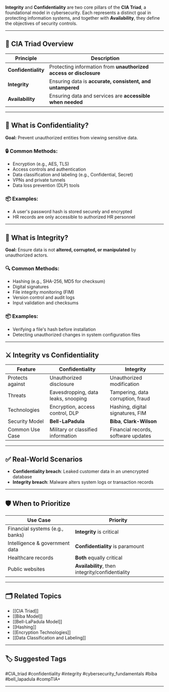 **Integrity** and **Confidentiality** are two core pillars of the **CIA Triad**, a foundational model in cybersecurity. Each represents a distinct goal in protecting information systems, and together with **Availability**, they define the objectives of security controls.

---

## 🧱 CIA Triad Overview

| Principle       | Description |
|------------------|-------------|
| **Confidentiality** | Protecting information from **unauthorized access or disclosure** |
| **Integrity**        | Ensuring data is **accurate, consistent, and untampered** |
| **Availability**     | Ensuring data and services are **accessible when needed** |

---

## 🔐 What is Confidentiality?

**Goal:** Prevent unauthorized entities from viewing sensitive data.

### 🔒 Common Methods:
- Encryption (e.g., AES, TLS)
- Access controls and authentication
- Data classification and labeling (e.g., Confidential, Secret)
- VPNs and private tunnels
- Data loss prevention (DLP) tools

### 📦 Examples:
- A user's password hash is stored securely and encrypted
- HR records are only accessible to authorized HR personnel

---

## 🧬 What is Integrity?

**Goal:** Ensure data is not **altered, corrupted, or manipulated** by unauthorized actors.

### 🔍 Common Methods:
- Hashing (e.g., SHA-256, MD5 for checksum)
- Digital signatures
- File integrity monitoring (FIM)
- Version control and audit logs
- Input validation and checksums

### 📦 Examples:
- Verifying a file's hash before installation
- Detecting unauthorized changes in system configuration files

---

## ⚔️ Integrity vs Confidentiality

| Feature            | Confidentiality                      | Integrity                          |
|--------------------|---------------------------------------|------------------------------------|
| Protects against   | Unauthorized disclosure               | Unauthorized modification          |
| Threats            | Eavesdropping, data leaks, snooping   | Tampering, data corruption, fraud  |
| Technologies       | Encryption, access control, DLP       | Hashing, digital signatures, FIM   |
| Security Model     | **Bell-LaPadula**                     | **Biba**, **Clark-Wilson**         |
| Common Use Case    | Military or classified information    | Financial records, software updates |

---

## ✅ Real-World Scenarios

- **Confidentiality breach**: Leaked customer data in an unencrypted database
- **Integrity breach**: Malware alters system logs or transaction records

---

## 🛡 When to Prioritize

| Use Case                        | Priority |
|----------------------------------|----------|
| Financial systems (e.g., banks) | **Integrity** is critical |
| Intelligence & government data  | **Confidentiality** is paramount |
| Healthcare records              | **Both** equally critical |
| Public websites                 | **Availability**, then integrity/confidentiality |

---

## 🗂 Related Topics

- [[CIA Triad]]
- [[Biba Model]]
- [[Bell-LaPadula Model]]
- [[Hashing]]
- [[Encryption Technologies]]
- [[Data Classification and Labeling]]

---

## 🏷 Suggested Tags

#CIA_triad #confidentiality #integrity #cybersecurity_fundamentals #biba #bell_lapadula #compTIA+

---
